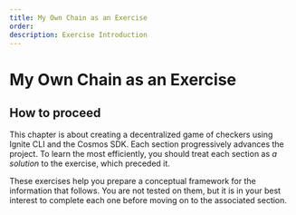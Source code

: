 ```yaml
---
title: My Own Chain as an Exercise
order:
description: Exercise Introduction
---
```


# My Own Chain as an Exercise

## How to proceed

This chapter is about creating a decentralized game of checkers using Ignite CLI and the Cosmos SDK. Each section progressively advances the project. To learn the most efficiently, you should treat each section as _a solution_ to the exercise, which preceded it.

These exercises help you prepare a conceptual framework for the information that follows. You are not tested on them, but it is in your best interest to complete each one before moving on to the associated section.
